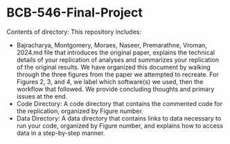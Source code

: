 # BCB-546-Final-Project
Contents of directory:
This repository includes:
- Bajracharya, Montgomery, Moraes, Naseer, Premarathne, Vroman, 2024.md file that introduces the original paper, explains the technical details of your replication of analyses and summarizes your replication of the original results. We have organized this document by walking through the three figures from the paper we attempted to recreate. For Figures 2, 3, and 4, we label which software(s) we used, then the workflow that followed. We provide concluding thoughts and primary issues at the end.
- Code Directory: A code directory that contains the commented code for the replication, organized by Figure number. 
- Data Directory: A data directory that contains links to data necessary to run your code, organized by Figure number, and explains how to access data in a step-by-step manner. 
